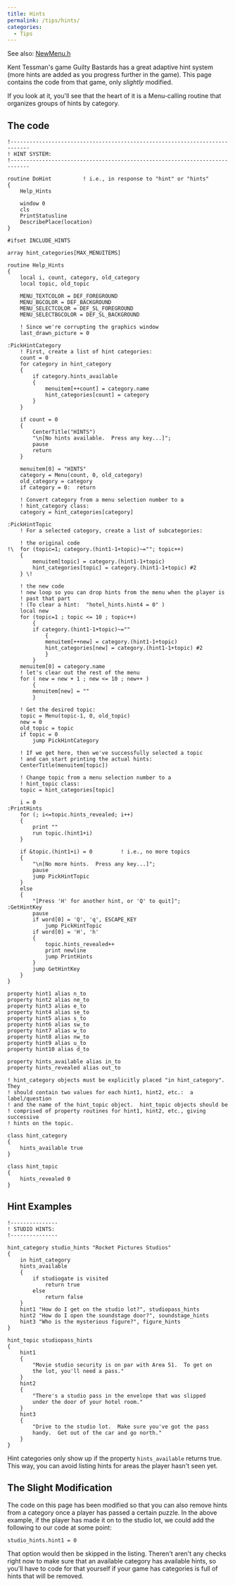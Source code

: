 ```yaml
---
title: Hints
permalink: /tips/hints/
categories: 
  - Tips
---
```


See also: [NewMenu.h](contributions/newmenu/)

Kent Tessman's game Guilty Bastards has a great adaptive hint system
(more hints are added as you progress further in the game). This page
contains the code from that game, only *slightly* modified.

If you look at it, you'll see that the heart of it is a
Menu-calling routine that organizes groups of hints
by category.

## The code

    !----------------------------------------------------------------------------
    ! HINT SYSTEM:
    !----------------------------------------------------------------------------

    routine DoHint          ! i.e., in response to "hint" or "hints"
    {
        Help_Hints

        window 0
        cls
        PrintStatusline
        DescribePlace(location)
    }

    #ifset INCLUDE_HINTS

    array hint_categories[MAX_MENUITEMS]

    routine Help_Hints
    {
        local i, count, category, old_category
        local topic, old_topic

        MENU_TEXTCOLOR = DEF_FOREGROUND
        MENU_BGCOLOR = DEF_BACKGROUND
        MENU_SELECTCOLOR = DEF_SL_FOREGROUND
        MENU_SELECTBGCOLOR = DEF_SL_BACKGROUND

        ! Since we're corrupting the graphics window
        last_drawn_picture = 0

    :PickHintCategory
        ! First, create a list of hint categories:
        count = 0
        for category in hint_category
        {
            if category.hints_available
            {
                menuitem[++count] = category.name
                hint_categories[count] = category
            }
        }

        if count = 0
        {
            CenterTitle("HINTS")
            "\n[No hints available.  Press any key...]";
            pause
            return
        }

        menuitem[0] = "HINTS"
        category = Menu(count, 0, old_category)
        old_category = category
        if category = 0:  return

        ! Convert category from a menu selection number to a
        ! hint_category class:
        category = hint_categories[category]

    :PickHintTopic
        ! For a selected category, create a list of subcategories:

        ! the original code
    !\  for (topic=1; category.(hint1-1+topic)~=""; topic++)
        {
            menuitem[topic] = category.(hint1-1+topic)
            hint_categories[topic] = category.(hint1-1+topic) #2
        } \!

        ! the new code
        ! new loop so you can drop hints from the menu when the player is
        ! past that part
        ! (To clear a hint:  "hotel_hints.hint4 = 0" )
        local new
        for (topic=1 ; topic <= 10 ; topic++)
            {
            if category.(hint1-1+topic)~=""
                {
                menuitem[++new] = category.(hint1-1+topic)
                hint_categories[new] = category.(hint1-1+topic) #2
                }
            }
        menuitem[0] = category.name
        ! let's clear out the rest of the menu
        for ( new = new + 1 ; new <= 10 ; new++ )
            {
            menuitem[new] = ""
            }

        ! Get the desired topic:
        topic = Menu(topic-1, 0, old_topic)
        new = 0
        old_topic = topic
        if topic = 0
            jump PickHintCategory

        ! If we get here, then we've successfully selected a topic
        ! and can start printing the actual hints:
        CenterTitle(menuitem[topic])

        ! Change topic from a menu selection number to a
        ! hint_topic class:
        topic = hint_categories[topic]

        i = 0
    :PrintHints
        for (; i<=topic.hints_revealed; i++)
        {
            print ""
            run topic.(hint1+i)
        }

        if &topic.(hint1+i) = 0         ! i.e., no more topics
        {
            "\n[No more hints.  Press any key...]";
            pause
            jump PickHintTopic
        }
        else
        {
            "[Press 'H' for another hint, or 'Q' to quit]";
    :GetHintKey
            pause
            if word[0] = 'Q', 'q', ESCAPE_KEY
                jump PickHintTopic
            if word[0] = 'H', 'h'
            {
                topic.hints_revealed++
                print newline
                jump PrintHints
            }
            jump GetHintKey
        }
    }

    property hint1 alias n_to
    property hint2 alias ne_to
    property hint3 alias e_to
    property hint4 alias se_to
    property hint5 alias s_to
    property hint6 alias sw_to
    property hint7 alias w_to
    property hint8 alias nw_to
    property hint9 alias u_to
    property hint10 alias d_to

    property hints_available alias in_to
    property hints_revealed alias out_to

    ! hint_category objects must be explicitly placed "in hint_category".  They
    ! should contain two values for each hint1, hint2, etc.:  a label/question
    ! and the name of the hint_topic object.  hint_topic objects should be
    ! comprised of property routines for hint1, hint2, etc., giving successive
    ! hints on the topic.

    class hint_category
    {
        hints_available true
    }

    class hint_topic
    {
        hints_revealed 0
    }

## Hint Examples

    !---------------
    ! STUDIO HINTS:
    !---------------

    hint_category studio_hints "Rocket Pictures Studios"
    {
        in hint_category
        hints_available
        {
            if studiogate is visited
                return true
            else
                return false
        }
        hint1 "How do I get on the studio lot?", studiopass_hints
        hint2 "How do I open the soundstage door?", soundstage_hints
        hint3 "Who is the mysterious figure?", figure_hints
    }

    hint_topic studiopass_hints
    {
        hint1
        {
            "Movie studio security is on par with Area 51.  To get on
            the lot, you'll need a pass."
        }
        hint2
        {
            "There's a studio pass in the envelope that was slipped
            under the door of your hotel room."
        }
        hint3
        {
            "Drive to the studio lot.  Make sure you've got the pass
            handy.  Get out of the car and go north."
        }
    }

Hint categories only show up if the property `hints_available` returns
true. This way, you can avoid listing hints for areas the player hasn't
seen yet.

## The Slight Modification

The code on this page has been modified so that you can also remove
hints from a category once a player has passed a certain puzzle. In the
above example, if the player has made it on to the studio lot, we could
add the following to our code at some point:

    studio_hints.hint1 = 0

That option would then be skipped in the listing. Theren't aren't any
checks right now to make sure that an available category has available
hints, so you'll have to code for that yourself if your game has
categories is full of hints that will be removed.
